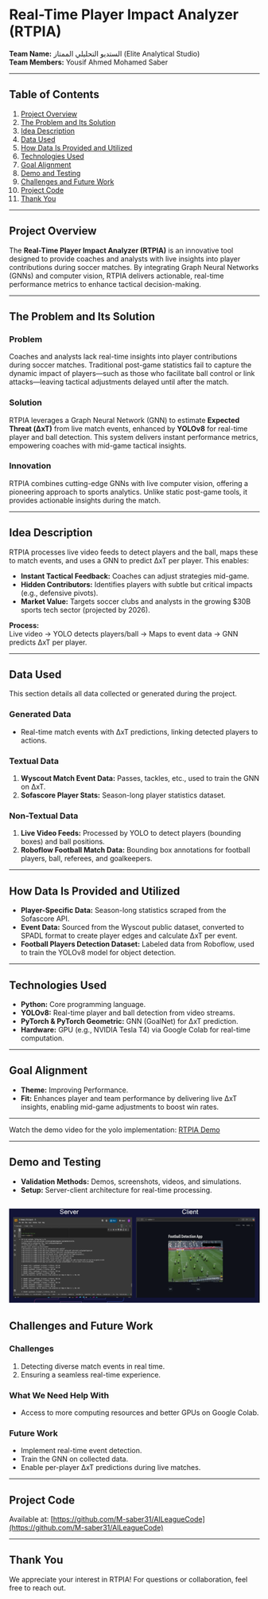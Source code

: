 # Real-Time Player Impact Analyzer (RTPIA)

**Team Name:** اﻟﺴﺘﺪﻳﻮ اﻟﺘﺤﻠﻴﻠﻲ اﻟﻤﻤﺘﺎز (Elite Analytical Studio)  
**Team Members:** Yousif Ahmed Mohamed Saber  

---

## Table of Contents
1. [Project Overview](#project-overview)
2. [The Problem and Its Solution](#the-problem-and-its-solution)
3. [Idea Description](#idea-description)
4. [Data Used](#data-used)
5. [How Data Is Provided and Utilized](#how-data-is-provided-and-utilized)
6. [Technologies Used](#technologies-used)
7. [Goal Alignment](#goal-alignment)
8. [Demo and Testing](#demo-and-testing)
9. [Challenges and Future Work](#challenges-and-future-work)
10. [Project Code](#project-code)
11. [Thank You](#thank-you)

---

## Project Overview
The **Real-Time Player Impact Analyzer (RTPIA)** is an innovative tool designed to provide coaches and analysts with live insights into player contributions during soccer matches. By integrating Graph Neural Networks (GNNs) and computer vision, RTPIA delivers actionable, real-time performance metrics to enhance tactical decision-making.

---

## The Problem and Its Solution

### Problem
Coaches and analysts lack real-time insights into player contributions during soccer matches. Traditional post-game statistics fail to capture the dynamic impact of players—such as those who facilitate ball control or link attacks—leaving tactical adjustments delayed until after the match.

### Solution
RTPIA leverages a Graph Neural Network (GNN) to estimate **Expected Threat (ΔxT)** from live match events, enhanced by **YOLOv8** for real-time player and ball detection. This system delivers instant performance metrics, empowering coaches with mid-game tactical insights.

### Innovation
RTPIA combines cutting-edge GNNs with live computer vision, offering a pioneering approach to sports analytics. Unlike static post-game tools, it provides actionable insights during the match.

---

## Idea Description
RTPIA processes live video feeds to detect players and the ball, maps these to match events, and uses a GNN to predict ΔxT per player. This enables:
- **Instant Tactical Feedback:** Coaches can adjust strategies mid-game.
- **Hidden Contributors:** Identifies players with subtle but critical impacts (e.g., defensive pivots).
- **Market Value:** Targets soccer clubs and analysts in the growing $30B sports tech sector (projected by 2026).

**Process:**  
Live video → YOLO detects players/ball → Maps to event data → GNN predicts ΔxT per player.

---

## Data Used
This section details all data collected or generated during the project.

### Generated Data
- Real-time match events with ΔxT predictions, linking detected players to actions.

### Textual Data
1. **Wyscout Match Event Data:** Passes, tackles, etc., used to train the GNN on ΔxT.
2. **Sofascore Player Stats:** Season-long player statistics dataset.

### Non-Textual Data
1. **Live Video Feeds:** Processed by YOLO to detect players (bounding boxes) and ball positions.
2. **Roboflow Football Match Data:** Bounding box annotations for football players, ball, referees, and goalkeepers.

---

## How Data Is Provided and Utilized
- **Player-Specific Data:** Season-long statistics scraped from the Sofascore API.
- **Event Data:** Sourced from the Wyscout public dataset, converted to SPADL format to create player edges and calculate ΔxT per event.
- **Football Players Detection Dataset:** Labeled data from Roboflow, used to train the YOLOv8 model for object detection.

---

## Technologies Used
- **Python:** Core programming language.
- **YOLOv8:** Real-time player and ball detection from video streams.
- **PyTorch & PyTorch Geometric:** GNN (GoalNet) for ΔxT prediction.
- **Hardware:** GPU (e.g., NVIDIA Tesla T4) via Google Colab for real-time computation.

---

## Goal Alignment
- **Theme:** Improving Performance.
- **Fit:** Enhances player and team performance by delivering live ΔxT insights, enabling mid-game adjustments to boost win rates.

---

Watch the demo video for the yolo implementation: [RTPIA Demo](https://drive.google.com/file/d/13ji9yTMq4pa77tCjHZ9ifZaiewJjfJ71/view?resourcekey)

---

## Demo and Testing
- **Validation Methods:** Demos, screenshots, videos, and simulations.
- **Setup:** Server-client architecture for real-time processing.


![Screenshot of Demo](images/demo.png)
---

## Challenges and Future Work

### Challenges
1. Detecting diverse match events in real time.
2. Ensuring a seamless real-time experience.

### What We Need Help With
- Access to more computing resources and better GPUs on Google Colab.

### Future Work
- Implement real-time event detection.
- Train the GNN on collected data.
- Enable per-player ΔxT predictions during live matches.

---

## Project Code
Available at: [https://github.com/M-saber31/AILeagueCode](https://github.com/M-saber31/AILeagueCode)

---

## Thank You
We appreciate your interest in RTPIA! For questions or collaboration, feel free to reach out.